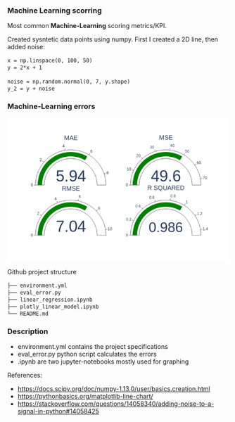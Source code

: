 ### Machine Learning scorring

Most common **Machine-Learning** scoring metrics/KPI.

Created sysntetic data points using numpy. First I created a 2D line, then added noise:

```
x = np.linspace(0, 100, 50)
y = 2*x + 1

noise = np.random.normal(0, 7, y.shape)
y_2 = y + noise
```

### Machine-Learning errors

![IMG](errors_subplots.png)

Github project structure

```
├── environment.yml
├── eval_error.py
├── linear_regression.ipynb
├── plotly_linear_model.ipynb
└── README.md
```

### Description

* environment.yml contains the project specifications
* eval_error.py python script calculates the errors   
* .ipynb are two jupyter-notebooks mostly used for graphing


References:  
* https://docs.scipy.org/doc/numpy-1.13.0/user/basics.creation.html
* https://pythonbasics.org/matplotlib-line-chart/
* https://stackoverflow.com/questions/14058340/adding-noise-to-a-signal-in-python#14058425
